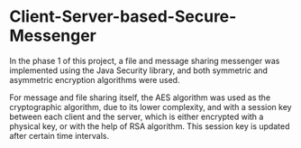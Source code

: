 # Client-Server-based-Secure-Messenger

In the phase 1 of this project, a file and message sharing messenger was implemented using the Java Security library, and both symmetric and asymmetric encryption algorithms were used.

For message and file sharing itself, the AES algorithm was used as the cryptographic algorithm, due to its lower complexity, and with a session key between each client and the server, which is either encrypted with a physical key, or with the help of RSA algorithm. This session key is updated after certain time intervals. 

